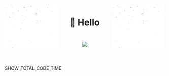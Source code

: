<img src="resources/animation.gif" align="left" width="168" height="148"/>
<img src="resources/animation.gif" align="right" width="168" height="148"/>

<div align="center">
  
# 👋 Hello <br><br>![](https://komarev.com/ghpvc/?username=ApTyp4uK1337&color=blue)<br><br>
  
</div>

<!--START_SECTION:waka-->
SHOW_TOTAL_CODE_TIME 
<!--END_SECTION:waka-->
